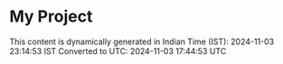 # My Project

This content is dynamically generated in Indian Time (IST): 2024-11-03 23:14:53 IST
Converted to UTC: 2024-11-03 17:44:53 UTC
